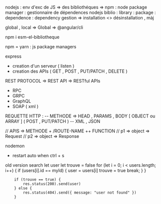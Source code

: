 nodejs : env d'exc de JS
=> des bibliothéques
=> npm : node package manager : gestionnaire de dépendences nodejs
biblio : library : package : dependence : dependency
gestion => installation <> désinstallation , màj

global , local => Global => @angular/cli

npm i esm-el-bibliotheque

npm = yarn : js package managers

express
- creation d'un serveur ( listen )
- creation des APIs ( GET , POST , PUT/PATCH , DELETE )

REST PROTOCOL => REST API => RESTful APIs
- RPC
- GRPC
- GraphQL
- SOAP ( xml )

REQUETTE HTTP :
-- METHODE => HEAD , PARAMS , BODY [ OBJECT ou ARRAY ] ( POST , PUT/PATCH )
-- XML , JSON

// APIS => METHODE + /ROUTE-NAME ++ FUNCTION
// p1 => object => Request
// p2 => object => Response

nodemon
- restart auto when ctrl + s

old version search
let user
        let trouve = false
        for (let i = 0; i < users.length; i++) {
            if (users[i].id == myId) {
                user = users[i]
                trouve = true
                break;
            }
        }

        if (trouve == true) {
            res.status(200).send(user)
        } else {
            res.status(404).send({ message: "user not found" })
        }